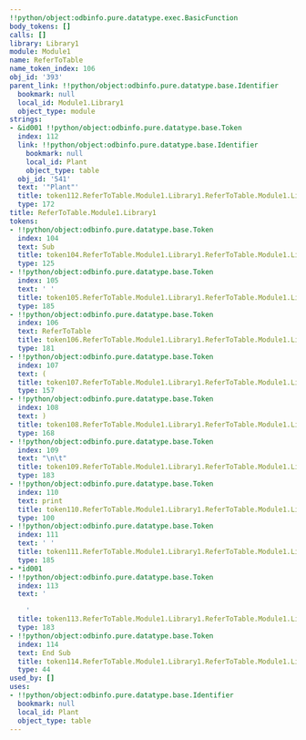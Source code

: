 ```yaml
---
!!python/object:odbinfo.pure.datatype.exec.BasicFunction
body_tokens: []
calls: []
library: Library1
module: Module1
name: ReferToTable
name_token_index: 106
obj_id: '393'
parent_link: !!python/object:odbinfo.pure.datatype.base.Identifier
  bookmark: null
  local_id: Module1.Library1
  object_type: module
strings:
- &id001 !!python/object:odbinfo.pure.datatype.base.Token
  index: 112
  link: !!python/object:odbinfo.pure.datatype.base.Identifier
    bookmark: null
    local_id: Plant
    object_type: table
  obj_id: '541'
  text: '"Plant"'
  title: token112.ReferToTable.Module1.Library1.ReferToTable.Module1.Library1
  type: 172
title: ReferToTable.Module1.Library1
tokens:
- !!python/object:odbinfo.pure.datatype.base.Token
  index: 104
  text: Sub
  title: token104.ReferToTable.Module1.Library1.ReferToTable.Module1.Library1
  type: 125
- !!python/object:odbinfo.pure.datatype.base.Token
  index: 105
  text: ' '
  title: token105.ReferToTable.Module1.Library1.ReferToTable.Module1.Library1
  type: 185
- !!python/object:odbinfo.pure.datatype.base.Token
  index: 106
  text: ReferToTable
  title: token106.ReferToTable.Module1.Library1.ReferToTable.Module1.Library1
  type: 181
- !!python/object:odbinfo.pure.datatype.base.Token
  index: 107
  text: (
  title: token107.ReferToTable.Module1.Library1.ReferToTable.Module1.Library1
  type: 157
- !!python/object:odbinfo.pure.datatype.base.Token
  index: 108
  text: )
  title: token108.ReferToTable.Module1.Library1.ReferToTable.Module1.Library1
  type: 168
- !!python/object:odbinfo.pure.datatype.base.Token
  index: 109
  text: "\n\t"
  title: token109.ReferToTable.Module1.Library1.ReferToTable.Module1.Library1
  type: 183
- !!python/object:odbinfo.pure.datatype.base.Token
  index: 110
  text: print
  title: token110.ReferToTable.Module1.Library1.ReferToTable.Module1.Library1
  type: 100
- !!python/object:odbinfo.pure.datatype.base.Token
  index: 111
  text: ' '
  title: token111.ReferToTable.Module1.Library1.ReferToTable.Module1.Library1
  type: 185
- *id001
- !!python/object:odbinfo.pure.datatype.base.Token
  index: 113
  text: '

    '
  title: token113.ReferToTable.Module1.Library1.ReferToTable.Module1.Library1
  type: 183
- !!python/object:odbinfo.pure.datatype.base.Token
  index: 114
  text: End Sub
  title: token114.ReferToTable.Module1.Library1.ReferToTable.Module1.Library1
  type: 44
used_by: []
uses:
- !!python/object:odbinfo.pure.datatype.base.Identifier
  bookmark: null
  local_id: Plant
  object_type: table
---
```

